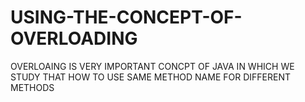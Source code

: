 # USING-THE-CONCEPT-OF-OVERLOADING
 OVERLOAING IS VERY IMPORTANT CONCPT OF JAVA IN WHICH WE STUDY THAT HOW TO  USE SAME METHOD NAME FOR DIFFERENT METHODS
